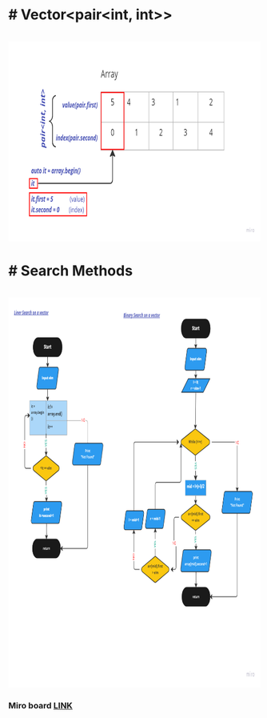 <p><h1># Vector&lt;pair&lt;int, int&gt;&gt; </h1></p></br>
<img src = "img/image_2022-10-07_11-46-22.png" width = "700" height = "400" title = "Array_Of_Vector">

<p><h1># Search Methods</h1></p></br>
<img src = "img/image_2022-10-07_12-41-17.png" width = "1200" height = "780" title = "Search"> 
<p><h3>Miro board <a href="https://miro.com/app/board/uXjVPPv71Nc=/?share_link_id=787733054321"> LINK </a></h3></p>
